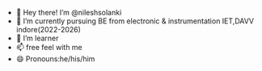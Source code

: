 - 👋 Hey there! I’m @nileshsolanki
- 👀 I’m currently pursuing BE from electronic & instrumentation IET,DAVV indore(2022-2026)
- 🌱 I’m  learner
-  📫 free feel with me
- 😄 Pronouns:he/his/him


<!---
nileshset/nileshset is a ✨ special ✨ repository because its `README.md` (this file) appears on your GitHub profile.
You can click the Preview link to take a look at your changes.
--->
